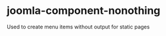 joomla-component-nonothing
==========================

Used to create menu items without output for static pages
